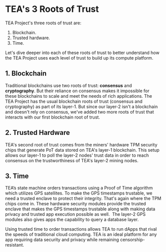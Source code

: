 # TEA's 3 Roots of Trust
TEA Project's three roots of trust are:

1. Blockchain.
2. Trusted hardware.
3. Time. 

Let's dive deeper into each of these roots of trust to better understand how the TEA Project uses each level of trust to build up its compute platform.

## 1. Blockchain
Traditional blockchains use two roots of trust: **consensus** and **cryptography**. But their reliance on consensus makes it impossible for these blockchains to scale and meet the needs of rich applications. The TEA Project has the usual blockchain roots of trust (consensus and cryptography) as part of its layer-1. But since our layer-2 isn't a blockchain and doesn't rely on consensus, we've added two more roots of trust that interacts with our first blockchain root of trust.

## 2. Trusted Hardware
TEA's second root of trust comes from the miners' hardware TPM security chips that generate PoT data stored on TEA's layer-1 blockchain. This setup allows our layer-1 to poll the layer-2 nodes' trust data in order to reach consensus on the trustworthiness of TEA's layer-2 mining nodes.

## 3. Time
TEA’s state machine orders transactions using a Proof of Time algorithm which utilizes GPS satellites. To make the GPS timestamps trustable, we need a trusted enclave to protect their integrity. That's again where the TPM chips come in. These hardware security modules provide the trusted enclave that makes the GPS timestamps trustable along with making data privacy and trusted app execution possible as well.  The layer-2 GPS modules also gives apps the capability to query a database layer.

Using trusted time to order transactions allows TEA to run dApps that rival the speeds of traditional cloud computing. TEA is an ideal platform for any app requiring data security and privacy while remaining censorship-resistant.